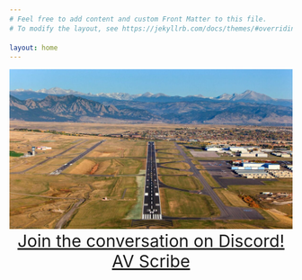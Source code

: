 ```yaml
---
# Feel free to add content and custom Front Matter to this file.
# To modify the layout, see https://jekyllrb.com/docs/themes/#overriding-theme-defaults

layout: home
---
```


<p align="center">
<img src="/assets/30r.jpg" alt="30R">
<a style="font-weight:regular;font-size: 30px" href="https://discord.gg/nazp8Dnrva">Join the conversation on Discord!</a>
<br>
<a style="font-weight:regular;font-size: 30px" href="https://coloradoaviators.net/AV-Scribe/">AV Scribe</a>
</p>
